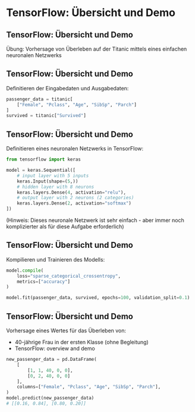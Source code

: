 # TensorFlow: Übersicht und Demo

## TensorFlow: Übersicht und Demo

Übung: Vorhersage von Überleben auf der Titanic mittels eines einfachen neuronalen Netzwerks

## TensorFlow: Übersicht und Demo

Definitieren der Eingabedaten und Ausgabedaten:

```py
passenger_data = titanic[
    ["Female", "Pclass", "Age", "SibSp", "Parch"]
]
survived = titanic["Survived"]
```

## TensorFlow: Übersicht und Demo

Definitieren eines neuronalen Netzwerks in TensorFlow:

```py
from tensorflow import keras

model = keras.Sequential([
    # input layer with 5 inputs
    keras.Input(shape=(5,))
    # hidden layer with 8 neurons
    keras.layers.Dense(4, activation="relu"),
    # output layer with 2 neurons (2 categories)
    keras.layers.Dense(2, activation="softmax")
])
```

(Hinweis: Dieses neuronale Netzwerk ist sehr einfach - aber immer noch komplizierter als für diese Aufgabe erforderlich)

## TensorFlow: Übersicht und Demo

Kompilieren und Trainieren des Modells:

```py
model.compile(
    loss="sparse_categorical_crossentropy",
    metrics=["accuracy"]
)

model.fit(passenger_data, survived, epochs=100, validation_split=0.1)
```

## TensorFlow: Übersicht und Demo

Vorhersage eines Wertes für das Überleben von:

- 40-jährige Frau in der ersten Klasse (ohne Begleitung)
- TensorFlow: overview and demo

```py
new_passenger_data = pd.DataFrame(
    [
        [1, 1, 40, 0, 0],
        [0, 2, 40, 0, 0]
    ],
    columns=["Female", "Pclass", "Age", "SibSp", "Parch"],
)
model.predict(new_passenger_data)
# [[0.16, 0.84], [0.80, 0.20]]
```
